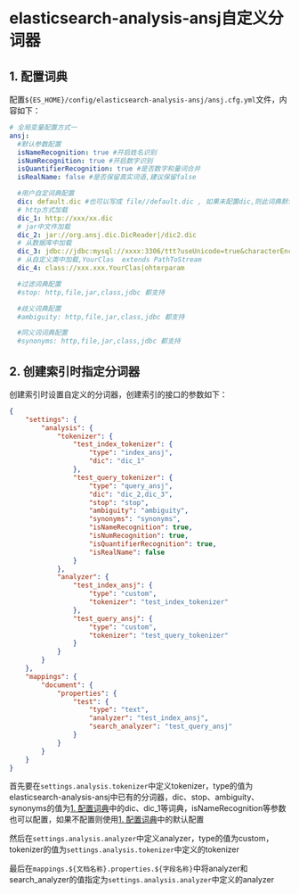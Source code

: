 # elasticsearch-analysis-ansj自定义分词器

## 1. 配置词典

配置`${ES_HOME}/config/elasticsearch-analysis-ansj/ansj.cfg.yml`文件，内容如下：

```yml
# 全局变量配置方式一
ansj:
  #默认参数配置
  isNameRecognition: true #开启姓名识别
  isNumRecognition: true #开启数字识别
  isQuantifierRecognition: true #是否数字和量词合并
  isRealName: false #是否保留真实词语,建议保留false

  #用户自定词典配置
  dic: default.dic #也可以写成 file//default.dic , 如果未配置dic,则此词典默认加载
  # http方式加载
  dic_1: http://xxx/xx.dic
  # jar中文件加载
  dic_2: jar://org.ansj.dic.DicReader|/dic2.dic
  # 从数据库中加载
  dic_3: jdbc://jdbc:mysql://xxxx:3306/ttt?useUnicode=true&characterEncoding=utf-8&zeroDateTimeBehavior=convertToNull|username|password|select name as name,nature,freq from dic where type=1
  # 从自定义类中加载,YourClas  extends PathToStream
  dic_4: class://xxx.xxx.YourClas|ohterparam

  #过滤词典配置
  #stop: http,file,jar,class,jdbc 都支持

  #歧义词典配置
  #ambiguity: http,file,jar,class,jdbc 都支持

  #同义词词典配置
  #synonyms: http,file,jar,class,jdbc 都支持
```

## 2. 创建索引时指定分词器

创建索引时设置自定义的分词器，创建索引的接口的参数如下：

```json
{
    "settings": {
        "analysis": {
            "tokenizer": {
                "test_index_tokenizer": {
                    "type": "index_ansj",
                    "dic": "dic_1"
                },
                "test_query_tokenizer": {
                    "type": "query_ansj",
                    "dic": "dic_2,dic_3",
                    "stop": "stop",
                    "ambiguity": "ambiguity",
                    "synonyms": "synonyms",
                    "isNameRecognition": true,
                    "isNumRecognition": true,
                    "isQuantifierRecognition": true,
                    "isRealName": false
                }
            },
            "analyzer": {
                "test_index_ansj": {
                    "type": "custom",
                    "tokenizer": "test_index_tokenizer"
                },
                "test_query_ansj": {
                    "type": "custom",
                    "tokenizer": "test_query_tokenizer"
                }
            }
        }
    },
    "mappings": {
        "document": {
            "properties": {
                "test": {
                    "type": "text",
                    "analyzer": "test_index_ansj",
                    "search_analyzer": "test_query_ansj"
                }
            }
        }
    }
}
```

首先要在`settings.analysis.tokenizer`中定义tokenizer，type的值为elasticsearch-analysis-ansj中已有的分词器，dic、stop、ambiguity、synonyms的值为[1. 配置词典](#1-配置词典)中的dic、dic_1等词典，isNameRecognition等参数也可以配置，如果不配置则使用[1. 配置词典](#1-配置词典)中的默认配置

然后在`settings.analysis.analyzer`中定义analyzer，type的值为custom，tokenizer的值为`settings.analysis.tokenizer`中定义的tokenizer

最后在`mappings.${文档名称}.properties.${字段名称}`中将analyzer和search_analyzer的值指定为`settings.analysis.analyzer`中定义的analyzer
